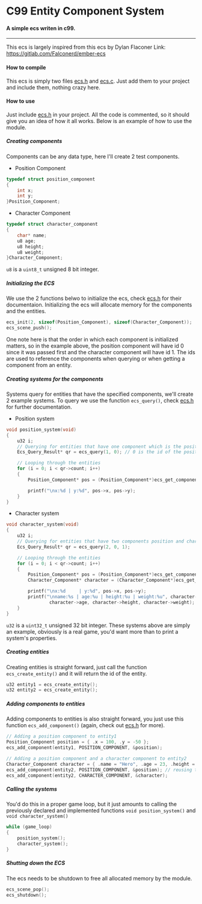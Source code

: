 # C99 Entity Component System

#### A simple ecs writen in c99.
---
This ecs is largely inspired from this ecs by Dylan Flaconer
Link: https://gitlab.com/Falconerd/ember-ecs

#### How to compile
This ecs is simply two files [ecs.h](src/ecs/ecs.h) and [ecs.c](src/ecs/ecs.c).
Just add them to your project and include them, nothing crazy here.
#### How to use
Just include [ecs.h](src/ecs/ecs.h) in your project.
All the code is commented, so it should give you an idea of how it all works.
Below is an example of how to use the module.
##### Creating components
Components can be any data type, here I'll create 2 test components.
- Position Component
```c
typedef struct position_component
{
	int x;
	int y;
}Position_Component;
```
- Character Component
```c
typedef struct character_component
{
	char* name;
	u8 age;
	u8 height;
	u8 weight;
}Character_Component;
```
`u8` is a `uint8_t` unsigned 8 bit integer.
##### Initializing the ECS
We use the 2 functions belwo to initialize the ecs, check [ecs.h](src/ecs/ecs.h) for their documentaion.
Initializing the ecs will allocate memory for the components and the entities.
```c
ecs_init(2, sizeof(Position_Component), sizeof(Character_Component));
ecs_scene_push();
```
One note here is that the order in which each component is initialized matters, so in the example above, the position component will have id 0 since it was passed first and the character component will have id 1.
The ids are used to reference the components when querying or when getting a component from an entity.

##### Creating systems for the components
Systems query for entities that have the specified components, we'll create 2 example systems.
To query we use the function `ecs_query()`, check [ecs.h](src/ecs/ecs.h) for further documentation.
- Position system
```c
void position_system(void)
{
	u32 i;
	// Querying for entities that have one component which is the position component
	Ecs_Query_Result* qr = ecs_query(1, 0); // 0 is the id of the position component

	// Looping through the entities 
	for (i = 0; i < qr->count; i++)
	{
		Position_Component* pos = (Position_Component*)ecs_get_component(qr->entities[i], 0);

		printf("\nx:%d | y:%d", pos->x, pos->y);
	}
}
```
- Character system
```c
void character_system(void)
{
	u32 i;
	// Querying for entities that have two components position and character components
	Ecs_Query_Result* qr = ecs_query(2, 0, 1);

	// Looping through the entities 
	for (i = 0; i < qr->count; i++)
	{
		Position_Component* pos = (Position_Component*)ecs_get_component(qr->entities[i], 0);
		Character_Component* character = (Character_Component*)ecs_get_component(qr->entities[i], 1);

		printf("\nx:%d     | y:%d", pos->x, pos->y);
		printf("\nname:%s | age:%u | height:%u | weight:%u", character->name,
				character->age, character->height, character->weight);
	}
}
```
`u32` is a `uint32_t` unsigned 32 bit integer.
These systems above are simply an example, obviously is a real game, you'd want more than to print a system's properties.
##### Creating entities
Creating entities is straight forward, just call the function `ecs_create_entity()` and it will return the id of the entity.
```c
u32 entity1 = ecs_create_entity();
u32 entity2 = ecs_create_entity();
```
##### Adding components to entities
Adding components to entities is also straight forward, you just use this function `ecs_add_component()` (again, check out [ecs.h](src/ecs/ecs.h) for more).
```c
// Adding a position component to entity1
Position_Component position = { .x = 100, .y = -50 };
ecs_add_component(entity1, POSITION_COMPONENT, &position);

// Adding a position component and a character component to entity2
Character_Component character = { .name = "Hero", .age = 23, .height = 189, .weight = 75 };
ecs_add_component(entity2, POSITION_COMPONENT, &position); // reusing the position component already created
ecs_add_component(entity2, CHARACTER_COMPONENT, &character);
```
##### Calling the systems
You'd do this in a proper game loop, but it just amounts to calling the previously declared and implemented functions `void position_system()` and `void character_system()`
```c
while (game_loop)
{
	position_system();
	character_system();
}
```
##### Shutting down the ECS
The ecs needs to be shutdown to free all allocated memory by the module.
```c
ecs_scene_pop();
ecs_shutdown();
```
